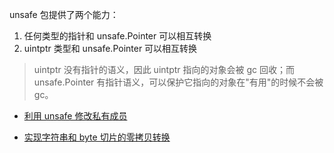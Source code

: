 
unsafe 包提供了两个能力：
1. 任何类型的指针和 unsafe.Pointer 可以相互转换
2. uintptr 类型和 unsafe.Pointer 可以相互转换

> uintptr 没有指针的语义，因此 uintptr 指向的对象会被 gc 回收；而 unsafe.Pointer 有指针语义，可以保护它指向的对象在"有用"的时候不会被 gc。

- [利用 unsafe 修改私有成员](./examples/unsafe-test/example1_test.go)

- [实现字符串和 byte 切片的零拷贝转换](./examples/unsafe-test/example2_test.go)
